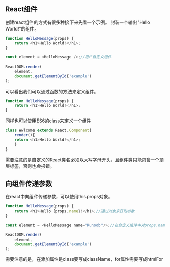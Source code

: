 ## React组件
创建react组件的方式有很多种接下来先看一个示例。
封装一个输出"Hello World!"的组件。
```js
function HelloMessage(props) {
    return <h1>Hello World!</h1>;
}
 
const element = <HelloMessage />;//用户自定义组件
 
ReactDOM.render(
    element,
    document.getElementById('example')
);
```
可以看出我们可以通过函数的方法来定义组件。
```js
function HelloMessage(props) {
    return <h1>Hello World!</h1>;
}
```
同样也可以使用ES6的class来定义一个组件
```js
class Wwlcome extends React.Component{
    render(){
	return <h1>Hello World!</h1>;
    }
}
```
需要注意的是自定义的React类名必须以大写字母开头，且组件类只能包含一个顶层标签，否则也会报错。
## 向组件传递参数
在react中向组件传递参数，可以使用this.props对象。
```js
function HelloMessage(props) {
    return <h1>Hello {props.name}!</h1>;//通过对象来获取参数
}
 
const element = <HelloMessage name="Runoob"/>;//在自定义组件中对props.name进行赋值。
 
ReactDOM.render(
    element,
    document.getElementById('example')
);
```
需要注意的是，在添加属性是class要写成className，for属性需要写成htmlFor